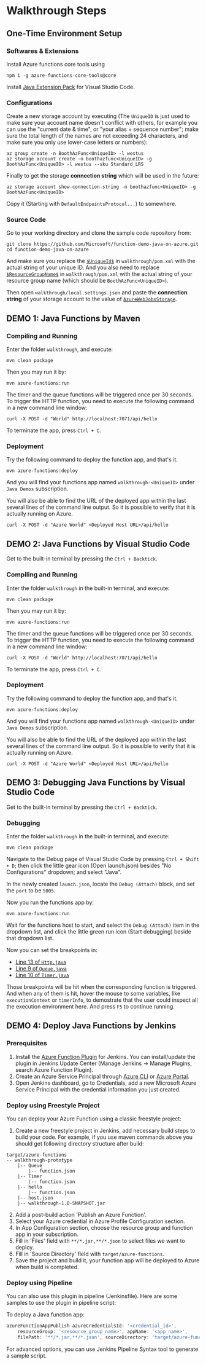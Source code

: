# Walkthrough Steps

## One-Time Environment Setup

### Softwares & Extensions

Install Azure functions core tools using

```batchfile
npm i -g azure-functions-core-tools@core
```

Install [Java Extension Pack](https://marketplace.visualstudio.com/items?itemName=vscjava.vscode-java-pack) for Visual Studio Code.

### Configurations

Create a new storage account by executing (The `UniqueID` is just used to make sure your account name doesn't conflict with others, for example you can use the "current date & time", or "your alias + sequence number"; make sure the total length of the names are not exceeding 24 characters, and make sure you only use lower-case letters or numbers):

```batchfile
az group create -n BoothAzFunc<UniqueID> -l westus
az storage account create -n boothazfunc<UniqueID> -g BoothAzFunc<UniqueID> -l westus --sku Standard_LRS
```

Finally to get the storage **connection string** which will be used in the future:

```batchfile
az storage account show-connection-string -n boothazfunc<UniqueID> -g BoothAzFunc<UniqueID>
```

Copy it (Starting with `DefaultEndpointsProtocol...`) to somewhere.

### Source Code

Go to your working directory and clone the sample code repository from:

```batchfile
git clone https://github.com/Microsoft/function-demo-java-on-azure.git
cd function-demo-java-on-azure
```

And make sure you replace the [`$UniqueId$`](https://github.com/Microsoft/function-demo-java-on-azure/blob/master/walkthrough/pom.xml#L18) in `walkthrough/pom.xml` with the actual string of your unique ID. And you also need to replace [`$ResourceGroupName$`](https://github.com/Microsoft/function-demo-java-on-azure/blob/master/walkthrough/pom.xml#L82) in `walkthrough/pom.xml` with the actual string of your resource group name (which should be `BoothAzFunc<UniqueID>`).

Then open `walkthrough/local.settings.json` and paste the **connection string** of your storage account to the value of [`AzureWebJobsStorage`](https://github.com/Microsoft/function-demo-java-on-azure/blob/master/walkthrough/pom.xml#L82).

## DEMO 1: Java Functions by Maven

### Compiling and Running

Enter the folder `walkthrough`, and execute:

```batchfile
mvn clean package
```

Then you may run it by:

```batchfile
mvn azure-functions:run
```

The timer and the queue functions will be triggered once per 30 seconds. To trigger the HTTP function, you need to execute the following command in a new command line window:

```batchfile
curl -X POST -d "World" http://localhost:7071/api/hello
```

To terminate the app, press `Ctrl + C`.

### Deployment

Try the following command to deploy the function app, and that's it.

```batchfile
mvn azure-functions:deploy
```

And you will find your functions app named `walkthrough-<UniqueID>` under `Java Demos` subscription.

You will also be able to find the URL of the deployed app within the last several lines of the command line output. So it is possible to verify that it is actually running on Azure.

```batchfile
curl -X POST -d "Azure World" <Deployed Host URL>/api/hello
```

## DEMO 2: Java Functions by Visual Studio Code

Get to the built-in terminal by pressing the `Ctrl + Backtick`.

### Compiling and Running

Enter the folder `walkthrough` in the built-in terminal, and execute:

```batchfile
mvn clean package
```

Then you may run it by:

```batchfile
mvn azure-functions:run
```

The timer and the queue functions will be triggered once per 30 seconds. To trigger the HTTP function, you need to execute the following command in a new command line window:

```batchfile
curl -X POST -d "World" http://localhost:7071/api/hello
```

To terminate the app, press `Ctrl + C`.

### Deployment

Try the following command to deploy the function app, and that's it.

```batchfile
mvn azure-functions:deploy
```

And you will find your functions app named `walkthrough-<UniqueID>` under `Java Demos` subscription.

You will also be able to find the URL of the deployed app within the last several lines of the command line output. So it is possible to verify that it is actually running on Azure.

```batchfile
curl -X POST -d "Azure World" <Deployed Host URL>/api/hello
```

## DEMO 3: Debugging Java Functions by Visual Studio Code

Get to the built-in terminal by pressing the `Ctrl + Backtick`.

### Debugging

Enter the folder `walkthrough` in the built-in terminal, and execute:

```batchfile
mvn clean package
```

Navigate to the Debug page of Visual Studio Code by pressing `Ctrl + Shift + D`; then click the little gear icon (Open launch.json) besides "No Configurations" dropdown; and select "Java".

In the newly created `launch.json`, locate the `Debug (Attach)` block, and set the `port` to be `5005`.

Now you run the functions app by:

```batchfile
mvn azure-functions:run
```

Wait for the functions host to start, and select the `Debug (Attach)` item in the dropdown list, and click the little green run icon (Start debugging) beside that dropdown list.

Now you can set the breakpoints in:

* [Line 13 of `Http.java`](https://github.com/Microsoft/function-demo-java-on-azure/blob/master/walkthrough/src/main/java/com/microsoft/azure/functions/Http.java#L13)
* [Line 9 of `Queue.java`](https://github.com/Microsoft/function-demo-java-on-azure/blob/master/walkthrough/src/main/java/com/microsoft/azure/functions/Queue.java#L9)
* [Line 10 of `Timer.java`](https://github.com/Microsoft/function-demo-java-on-azure/blob/master/walkthrough/src/main/java/com/microsoft/azure/functions/Timer.java#L10)

Those breakpoints will be hit when the corresponding function is triggered. And when any of them is hit, hover the mouse to some variables, like `executionContext` or `timerInfo`, to demostrate that the user could inspect all the execution environment here. And press `F5` to continue running.

## DEMO 4: Deploy Java Functions by Jenkins

### Prerequisites

1. Install the [Azure Function Plugin](https://github.com/jenkinsci/azure-function-plugin) for Jenkins. You can install/update the plugin in Jenkins Update Center (Manage Jenkins -> Manage Plugins, search Azure Function Plugin).
2. Create an Azure Service Principal through [Azure CLI](https://docs.microsoft.com/en-us/cli/azure/create-an-azure-service-principal-azure-cli) or [Azure Portal](https://docs.microsoft.com/en-us/azure/azure-resource-manager/resource-group-create-service-principal-portal).
3. Open Jenkins dashboard, go to Credentials, add a new Microsoft Azure Service Principal with the credential information you just created.

### Deploy using Freestyle Project

You can deploy your Azure Function using a classic freestyle project:

1. Create a new freestyle project in Jenkins, add necessary build steps to build your code. For example, if you use maven commands above you should get following directory structure after build:
```
target/azure-functions
-- walkthrough-prototype
    |-- Queue
        |-- function.json
    |-- Timer
        |-- function.json
    |-- hello
        |-- function.json
    |-- host.json
    |-- walkthrough-1.0-SNAPSHOT.jar
```
2. Add a post-build action 'Publish an Azure Function'.
3. Select your Azure credential in Azure Profile Configuration section.
4. In App Configuration section, choose the resource group and function app in your subscription.
5. Fill in 'Files' field with `**/*.jar,**/*.json` to select files we want to deploy.
6. Fill in 'Source Directory' field with `target/azure-functions`.
6. Save the project and build it, your function app will be deployed to Azure when build is completed.

### Deploy using Pipeline

You can also use this plugin in pipeline (Jenkinsfile). Here are some samples to use the plugin in pipeline script:

To deploy a Java function app:

```groovy
azureFunctionAppPublish azureCredentialsId: '<credential_id>',
    resourceGroup: '<resource_group_name>', appName: '<app_name>',
    filePath: '**/*.jar,**/*.json', sourceDirectory: 'target/azure-functions'
```
For advanced options, you can use Jenkins Pipeline Syntax tool to generate a sample script.
